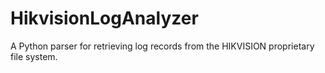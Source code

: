 # HikvisionLogAnalyzer
A Python parser for retrieving log records from the HIKVISION proprietary file system.
